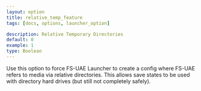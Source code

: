 ```yaml
---
layout: option
title: relative_temp_feature
tags: [docs, options, launcher_option]

description: Relative Temporary Directories
default: 0
example: 1
type: Boolean
---
```


Use this option to force FS-UAE Launcher to create a config where FS-UAE
refers to media via relative directories. This allows save states to be
used with directory hard drives (but still not completely safely).
